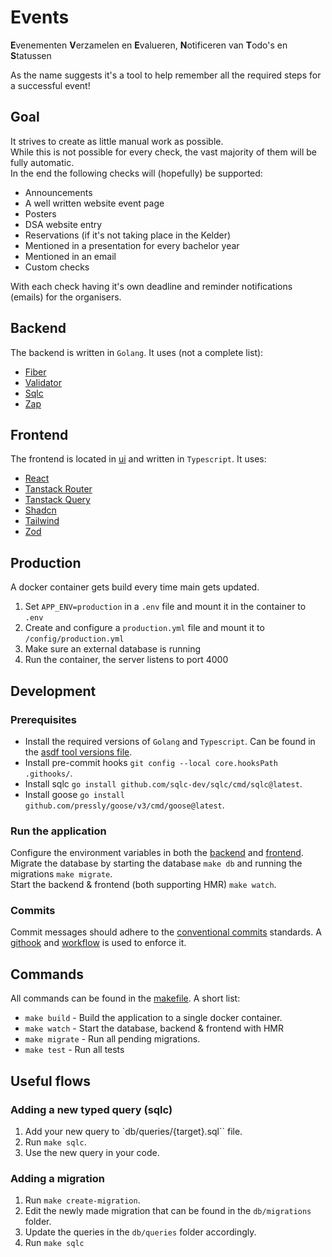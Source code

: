 # Events

**E**venementen **V**erzamelen en **E**valueren, **N**otificeren van **T**odo's en **S**tatussen

As the name suggests it's a tool to help remember all the required steps for a successful event!

## Goal

It strives to create as little manual work as possible. \
While this is not possible for every check, the vast majority of them will be fully automatic. \
In the end the following checks will (hopefully) be supported:

- Announcements
- A well written website event page
- Posters
- DSA website entry
- Reservations (if it's not taking place in the Kelder)
- Mentioned in a presentation for every bachelor year
- Mentioned in an email
- Custom checks

With each check having it's own deadline and reminder notifications (emails) for the organisers.

## Backend

The backend is written in `Golang`.
It uses (not a complete list):

- [Fiber](https://pkg.go.dev/github.com/gofiber/fiber/v2)
- [Validator](https://pkg.go.dev/github.com/go-playground/validator/v10)
- [Sqlc](https://pkg.go.dev/github.com/kyleconroy/sqlc)
- [Zap](https://pkg.go.dev/go.uber.org/zap)

## Frontend

The frontend is located in [ui](./ui) and written in `Typescript`.
It uses:

- [React](https://react.dev/)
- [Tanstack Router](https://tanstack.com/router/latest)
- [Tanstack Query](https://tanstack.com/query/latest)
- [Shadcn](https://ui.shadcn.com/)
- [Tailwind](https://tailwindcss.com/)
- [Zod](https://zod.dev/)

## Production

A docker container gets build every time main gets updated.

1. Set `APP_ENV=production` in a `.env` file and mount it in the container to `.env`
2. Create and configure a `production.yml` file and mount it to `/config/production.yml`
3. Make sure an external database is running
4. Run the container, the server listens to port 4000

## Development

### Prerequisites

- Install the required versions of `Golang` and `Typescript`. Can be found in the [asdf tool versions file](.tool-versions).
- Install pre-commit hooks `git config --local core.hooksPath .githooks/`.
- Install sqlc `go install github.com/sqlc-dev/sqlc/cmd/sqlc@latest`.
- Install goose `go install github.com/pressly/goose/v3/cmd/goose@latest`.

### Run the application

Configure the environment variables in both the [backend](.env.example) and [frontend](ui/.env.example). \
Migrate the database by starting the database `make db` and running the migrations `make migrate`. \
Start the backend & frontend (both supporting HMR) `make watch`.

### Commits

Commit messages should adhere to the [conventional commits](https://www.conventionalcommits.org/en/v1.0.0/) standards.
A [githook](.githooks/commit-msg) and [workflow](.github/workflows/commit-message.yml) is used to enforce it.

## Commands

All commands can be found in the [makefile](makefile).
A short list:

- `make build` - Build the application to a single docker container.
- `make watch` - Start the database, backend & frontend with HMR
- `make migrate` - Run all pending migrations.
- `make test` - Run all tests

## Useful flows

### Adding a new typed query (sqlc)

1. Add your new query to `db/queries/{target}.sql`` file.
2. Run `make sqlc`.
3. Use the new query in your code.

### Adding a migration

1. Run `make create-migration`.
2. Edit the newly made migration that can be found in the `db/migrations` folder.
3. Update the queries in the `db/queries` folder accordingly.
4. Run `make sqlc`
